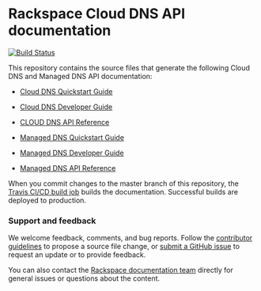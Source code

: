 # Rackspace Cloud DNS API documentation

[![Build Status](https://travis-ci.org/rackerlabs/docs-cloud-dns.svg?branch=master)](https://travis-ci.org/rackerlabs/docs-cloud-dns)

<!-- [![build badge](https://build.developer.rackspace.com/rackerlabs/docs-cloud-dns/badge?branch=master)](https://build.developer.rackspace.com/rackerlabs/docs-cloud-dns/) -->

This repository contains the source files that generate the following Cloud DNS and Managed 
DNS API documentation: 

* [Cloud DNS Quickstart Guide](https://developer.rackspace.com/docs/cloud-dns/v1/developer-guide/#document-quickstart-guide)
* [Cloud DNS Developer Guide](https://developer.rackspace.com/docs/cloud-dns/v2/developer-guide/#document-developer-guide)
* [CLOUD DNS API Reference](https://developer.rackspace.com/docs/cloud-dns/v2/developer-guide/#api-reference)

* [Managed DNS Quickstart Guide](https://developer.rackspace.com/docs/cloud-dns/v2/developer-guide/#document-quickstart-guide)
* [Managed DNS Developer Guide](https://developer.rackspace.com/docs/cloud-dns/v2/developer-guide/#document-developer-guide)
* [Managed DNS API Reference](https://developer.rackspace.com/docs/cloud-dns/v2/developer-guide/#api-reference)

When you commit changes to the master branch of this repository, the 
[Travis CI/CD build job](https://travis-ci.org/rackerlabs/docs-cloud-dns)
builds the documentation. Successful builds are deployed to production.

<!-- When you commit changes to the master branch of this repository, the 
[Strider CI/CD build job](https://build.developer.rackspace.com/rackerlabs/docs-cloud-dns/)
builds the documentation. Successful builds are deployed to production. -->

### Support and feedback

We welcome feedback, comments, and bug reports. Follow the [contributor guidelines](CONTRIBUTING.md) 
to propose a source file change, or [submit a GitHub issue](https://github.com/rackerlabs/docs-cloud-dns/issues/new) 
to request an update or to provide feedback.

You can also contact the [Rackspace documentation team](mailto:devdoc@rackspace.com) directly for general 
issues or questions about the content. 